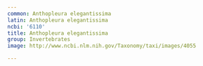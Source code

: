 ```yaml
---
common: Anthopleura elegantissima
latin: Anthopleura elegantissima
ncbi: '6110'
title: Anthopleura elegantissima
group: Invertebrates
image: http://www.ncbi.nlm.nih.gov/Taxonomy/taxi/images/4055

---
```

